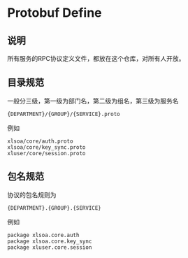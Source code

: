Protobuf Define
============================


## 说明
所有服务的RPC协议定义文件，都放在这个仓库，对所有人开放。

## 目录规范
一般分三级，第一级为部门名，第二级为组名，第三级为服务名
```
{DEPARTMENT}/{GROUP}/{SERVICE}.proto
```

例如
```
xlsoa/core/auth.proto
xlsoa/core/key_sync.proto
xluser/core/session.proto
```

## 包名规范
协议的包名规则为

```
{DEPARTMENT}.{GROUP}.{SERVICE}
```


例如

```
package xlsoa.core.auth
package xlsoa.core.key_sync
package xluser.core.session
```
